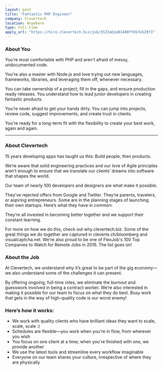 ```yaml
---
layout: post
title: "Fantastic PHP Engineer"
company: Clevertech
location: Anywhere
type: Full-time
apply_url: "https://hire.clevertech.biz/job/5523ab2a01400ff857e529f3"
---
```


### About You

You’re most comfortable with PHP and aren't afraid of messy, undocumented code.

You're also a master with Node.js and love trying out new languages, frameworks, libraries, and leveraging them off, whenever necessary.

You can take ownership of a project, fill in the gaps, and ensure production ready releases. You understand how to lead junior developers in creating fantastic products.

You’re never afraid to get your hands dirty. You can jump into projects, review code, suggest improvements, and create trust in clients.

You're ready for a long-term fit with the flexibility to create your best work, again and again.

---

### About Clevertech

15 years developing apps has taught us this: Build people, then products.

We’re aware that solid engineering practices and our love of Agile principles aren’t enough to ensure that we translate our clients’ dreams into software that shapes the world.

Our team of nearly 100 developers and designers are what make it possible.

They’ve rejected offers from Google and Twitter. They’re parents, travelers, or aspiring entrepreneurs. Some are in the planning stages of launching their own startups. Here’s what they have in common:

They’re all invested in becoming better together and we support their constant learning.

For more on how we do this, check out why.clevertech.biz. Some of the great things we do together are captured in cleverte.ch/bloomberg and visualcaptcha.net. We're also proud to be one of FlexJob's 100 Top Companies to Watch for Remote Jobs in 2016. The list goes on!

### About the Job

At Clevertech, we understand why it’s great to be part of the gig economy—we also understand some of the challenges it can present.

By offering ongoing, full-time roles, we eliminate the burnout and guesswork involved in being a contract worker. We’re also interested in making it possible for our team to focus on what they do best. Busy work that gets in the way of high-quality code is our worst enemy!

### Here’s how it works:

- We work with quality clients who have brilliant ideas they want to scale, scale, scale :)
- Schedules are flexible—you work when you're in flow, from wherever you wish
- You focus on one client at a time; when you're finished with one, we provide another
- We use the latest tools and streamline every workflow imaginable
- Everyone on our team shares your culture, irrespective of where they are physically